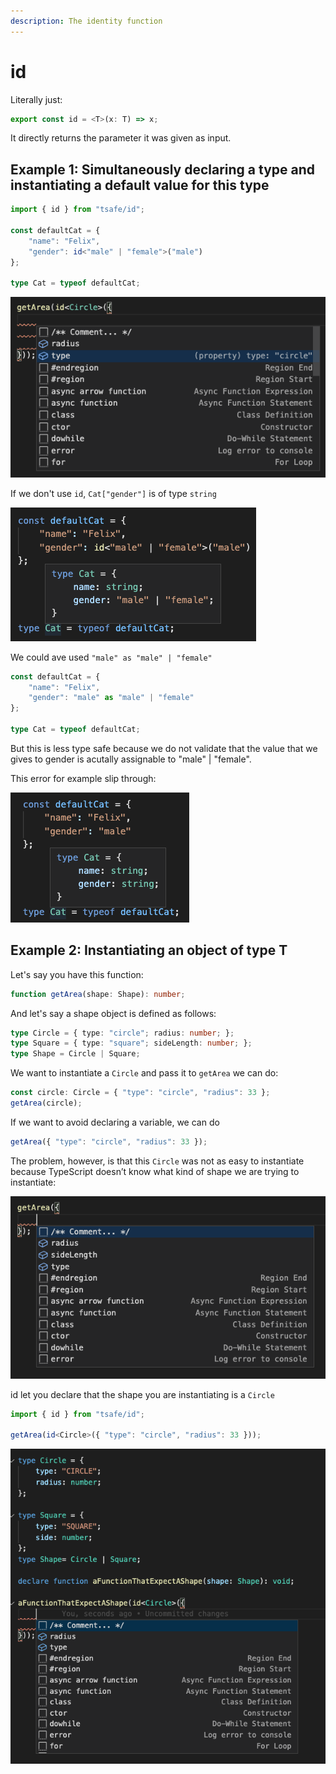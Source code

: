 ```yaml
---
description: The identity function
---
```


# id

Literally just:

```typescript
export const id = <T>(x: T) => x;
```

It directly returns the parameter it was given as input.

## Example 1: Simultaneously declaring a type and instantiating a default value for this type

```typescript
import { id } from "tsafe/id";

const defaultCat = {
    "name": "Felix",
    "gender": id<"male" | "female">("male")
};

type Cat = typeof defaultCat;
```

![Cat\["gender"\] is "male" | "female"](<../.gitbook/assets/image (3).png>)

If we don't use `id`, `Cat["gender"]` is of type `string`

![Cat\["gender"\] is string](<../.gitbook/assets/image (4).png>)

We could ave used `"male" as "male" | "female"`

```typescript
const defaultCat = {
    "name": "Felix",
    "gender": "male" as "male" | "female"
};

type Cat = typeof defaultCat;
```

But this is less type safe because we do not validate that the value that we gives to gender is acutally assignable to "male" | "female".

This error for example slip through:

!["MALE" is all caps, which should be a typing error](<../.gitbook/assets/image (5).png>)

## Example 2: Instantiating an object of type T

Let's say you have this function:

```typescript
function getArea(shape: Shape): number;
```

And let's say a shape object is defined as follows:

```typescript
type Circle = { type: "circle"; radius: number; };
type Square = { type: "square"; sideLength: number; };
type Shape = Circle | Square;
```

We want to instantiate a `Circle` and pass it to `getArea` we can do:

```typescript
const circle: Circle = { "type": "circle", "radius": 33 };
getArea(circle);
```

If we want to avoid declaring a variable, we can do

```typescript
getArea({ "type": "circle", "radius": 33 });
```

The problem, however, is that this `Circle` was not as easy to instantiate because TypeScript doesn’t know what kind of shape we are trying to instantiate:

![Every possible properties are listed](<../.gitbook/assets/image (1).png>)

id let you declare that the shape you are instantiating is a `Circle`

```typescript
import { id } from "tsafe/id";

getArea(id<Circle>({ "type": "circle", "radius": 33 }));
```

![TypeScript knows we are instantiating a Circle](<../.gitbook/assets/image (2).png>)
